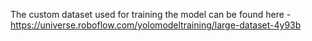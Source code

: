 The custom dataset used for training the model can be found here - https://universe.roboflow.com/yolomodeltraining/large-dataset-4y93b
